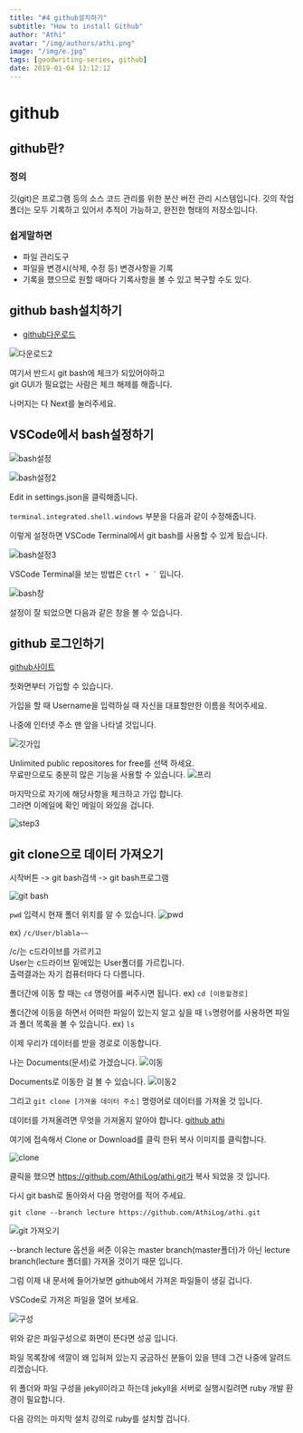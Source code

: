 ```yaml
---
title: "#4 github설치하기"
subtitle: "How to install Github"
author: "Athi"
avatar: "/img/authors/athi.png"
image: "/img/e.jpg"
tags: [goodwriting-series, github]
date: 2019-01-04 12:12:12
---
```


# github

## github란?

### 정의

깃(git)은 프로그램 등의 소스 코드 관리를 위한 분산 버전 관리 시스템입니다. 깃의 작업 폴더는 모두 기록하고 있어서 추적이 가능하고, 완전한 형태의 저장소입니다.

### 쉽게말하면

- 파일 관리도구
- 파일을 변경시(삭제, 수정 등) 변경사항을 기록
- 기록을 했으므로 원할 때마다 기록사항을 볼 수 있고 복구할 수도 있다.

## github bash설치하기

- [github다운로드](https://gitforwindows.org/)

![다운로드2](https://i.imgur.com/EE2GHhK.png)

여기서 반드시 git bash에 체크가 되있어야하고  
git GUI가 필요없는 사람은 체크 해제를 해줍니다.

나머지는 다 Next를 눌러주세요.

## VSCode에서 bash설정하기

![bash설정](https://i.imgur.com/KnT3hqE.png)

![bash설정2](https://i.imgur.com/6wLcAyh.png)

Edit in settings.json을 클릭해줍니다.

`terminal.integrated.shell.windows` 부분을 다음과 같이 수정해줍니다.

이렇게 설정하면 VSCode Terminal에서 git bash를 사용할 수 있게 됬습니다.

![bash설정3](https://i.imgur.com/V2cyZqq.png)

VSCode Terminal을 보는 방법은 `` Ctrl + ` `` 입니다.

![bash창](https://i.loli.net/2019/06/30/5d18087580d3261364.png)

설정이 잘 되었으면 다음과 같은 창을 볼 수 있습니다.

## github 로그인하기

[github사이트](https://github.com/)

첫화면부터 가입할 수 있습니다.

가입을 할 때 Username을 입력하실 때 자신을 대표할만한 이름을 적어주세요.

나중에 인터넷 주소 맨 앞을 나타낼 것입니다.

![깃가입](https://i.imgur.com/dKgn6HX.png)

Unlimited public repositores for free를 선택 하세요.  
무료만으로도 충분히 많은 기능을 사용할 수 있습니다.
![프리](https://i.imgur.com/HDwE9lf.png)

마지막으로 자기에 해당사항을 체크하고 가입 합니다.  
그러면 이메일에 확인 메일이 와있을 겁니다.

![step3](https://i.imgur.com/j5R9TGE.png)

## git clone으로 데이터 가져오기

시작버튼 -> git bash검색 -> git bash프로그램

![git bash](https://i.imgur.com/vmiDTQ3.png)

`pwd` 입력시 현재 폴더 위치를 알 수 있습니다.
![pwd](https://i.imgur.com/7eQsYRz.png)

ex) `/c/User/blabla~~`

/c/는 c드라이브를 가르키고  
User는 c드라이브 밑에있는 User폴더를 가르킵니다.  
출력결과는 자기 컴퓨터마다 다 다름니다.

폴더간에 이동 할 때는 `cd` 명령어를 써주시면 됩니다.
ex) `cd [이동할경로]`

폴더간에 이동을 하면서 어떠한 파일이 있는지 알고 싶을 때 `ls`명령어를 사용하면 파일과 폴더 목록을 볼 수 있습니다.
ex) `ls`

이제 우리가 데이터를 받을 경로로 이동합니다.

나는 Documents(문서)로 가겠습니다.
![이동](https://i.imgur.com/2c7TXKA.png)

Documents로 이동한 걸 볼 수 있습니다.
![이동2](https://i.imgur.com/dCGBKXv.png)

그리고 `git clone [가져올 데이터 주소]` 명령어로 데이터를 가져올 것 입니다.

데이터를 가져올려면 무엇을 가져올지 알아야 합니다.
[github athi](https://github.com/AthiLog/athi)

여기에 접속해서 Clone or Download를 클릭 한뒤 복사 이미지를 클릭합니다.

![clone](https://i.imgur.com/DyrbTGD.png)

클릭을 했으면 https://github.com/AthiLog/athi.git가 복사 되었을 것 입니다.

다시 git bash로 돌아와서 다음 명령어를 적어 주세요.

`git clone --branch lecture https://github.com/AthiLog/athi.git`

![git 가져오기](https://i.imgur.com/f1cO68W.png)

--branch lecture 옵션을 써준 이유는 master branch(master폴더)가 아닌 lecture branch(lecture 폴더를) 가져올 것이기 때문 입니다.

그럼 이제 내 문서에 들어가보면 github에서 가져온 파일들이 생길 겁니다.

VSCode로 가져온 파일을 열어 보세요.

![구성](https://i.imgur.com/ToGOlHI.png)

위와 같은 파일구성으로 화면이 뜬다면 성공 입니다.

파일 목록창에 색깔이 왜 입혀져 있는지 궁금하신 분들이 있을 텐데 그건 나중에 알려드리겠습니다.

위 폴더와 파일 구성을 jekyll이라고 하는데 jekyll을 서버로 실행시킬려면 ruby 개발 환경이 필요합니다.

다음 강의는 마지막 설치 강의로 ruby를 설치할 겁니다.
